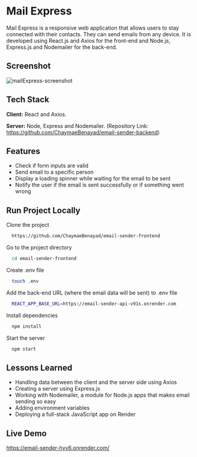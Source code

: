 # Mail Express

Mail Express is a responsive web application that allows users to stay connected with their contacts. They can send emails from any device. It is developed using React.js and Axios for the front-end and Node.js, Express.js and Nodemailer for the back-end.

## Screenshot

![mailExpress-screenshot](https://user-images.githubusercontent.com/78702422/209901885-d4b61836-310e-46b0-b3d7-f44deef23ef6.png)

## Tech Stack

**Client:** React and Axios.

**Server:** Node, Express and Nodemailer. (Repository Link: https://github.com/ChaymaeBenayad/email-sender-backend)

## Features

- Check if form inputs are valid
- Send email to a specific person
- Display a loading spinner while waiting for the email to be sent
- Notify the user if the email is sent successfully or if something went wrong

## Run Project Locally

Clone the project

```bash
  https://github.com/ChaymaeBenayad/email-sender-frontend
```

Go to the project directory

```bash
  cd email-sender-frontend
```

Create .env file

```bash
  touch .env
```

Add the back-end URL (where the email data will be sent) to .env file

```bash
  REACT_APP_BASE_URL=https://email-sender-api-v91s.onrender.com
```

Install dependencies

```bash
  npm install
```

Start the server

```bash
  npm start
```

## Lessons Learned

- Handling data between the client and the server side using Axios
- Creating a server using Express.js
- Working with Nodemailer, a module for Node.js apps that makes email sending so easy
- Adding environment variables
- Deploying a full-stack JavaScript app on Render

## Live Demo

https://email-sender-hyv6.onrender.com/
